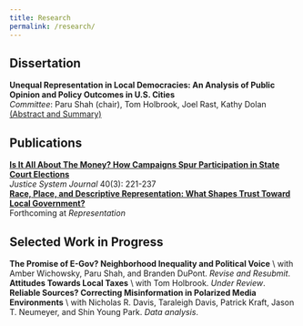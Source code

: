 ```yaml
---
title: Research
permalink: /research/
---
```


## Dissertation

**Unequal Representation in Local Democracies: An Analysis of Public Opinion and Policy Outcomes in U.S. Cities** <br>
_Committee_: Paru Shah (chair), Tom Holbrook, Joel Rast, Kathy Dolan 
<a href="https://ajheideman.github.io/ajheideman.github.io/_pages/dissertation.md" target="_blank">(Abstract and Summary)</a>

## Publications
<a href="https://ajheideman.github.io/ajheideman.github.io/Is It All About the Money How Campaigns Spur Participation in State Court Elections.pdf" target="_blank">**Is It All About The Money? How Campaigns Spur Participation in State Court Elections** </a> <br>
_Justice System Journal_ 40(3): 221-237
<br>
<a href="https://ajheideman.github.io/ajheideman.github.io/Race Place and Descriptive Representation What Shapes Trust Toward Local Government.pdf" target="_blank">**Race, Place, and Descriptive Representation: What Shapes Trust Toward Local Government?** </a> <br>
Forthcoming at _Representation_
 
## Selected Work in Progress
**The Promise of E-Gov? Neighborhood Inequality and Political Voice** \\
with Amber Wichowsky, Paru Shah, and Branden DuPont. _Revise and Resubmit_.
**Attitudes Towards Local Taxes** \\
with Tom Holbrook. _Under Review_.
**Reliable Sources? Correcting Misinformation in Polarized Media Environments** \\
with Nicholas R. Davis, Taraleigh Davis, Patrick Kraft, Jason T. Neumeyer, and Shin Young Park. _Data analysis_.
  

